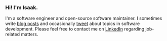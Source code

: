 ### Hi! I'm Isaak.

I'm a software engineer and open-source software maintainer. I sometimes write [blog posts](https://isaak.dev/) and occasionally [tweet](https://twitter.com/likid_geimfari) about topics in 
software development. Please feel free to contact me on [LinkedIn](https://www.linkedin.com/in/likid/) regarding job-related matters.
